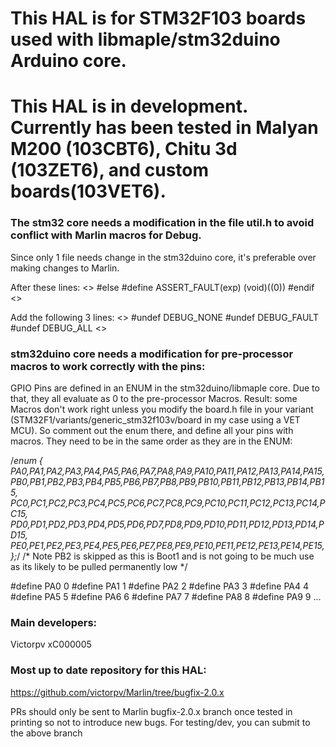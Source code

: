 # This HAL is for STM32F103 boards used with libmaple/stm32duino Arduino core.

# This HAL is in development. Currently has been tested in Malyan M200 (103CBT6), Chitu 3d (103ZET6), and custom boards(103VET6).

### The stm32 core needs a modification in the file util.h to avoid conflict with Marlin macros for Debug.
Since only 1 file needs change in the stm32duino core, it's preferable over making changes to Marlin.


After these lines:
<>
#else
#define ASSERT_FAULT(exp) (void)((0))
#endif
<>

Add the following 3 lines:
<>
#undef DEBUG_NONE
#undef DEBUG_FAULT
#undef DEBUG_ALL
<>

### stm32duino core needs a modification for pre-processor macros to work correctly with the pins:
GPIO Pins are defined in an ENUM in the stm32duino/libmaple core.
Due to that, they all evaluate as 0 to the pre-processor Macros. Result: some Macros don't work right unless you modify the board.h file in your variant (STM32F1/variants/generic_stm32f103v/board in my case using a VET MCU).
So comment out the enum there, and define all your pins with macros. They need to be in the same order as they are in the ENUM:

/*enum {
PA0,PA1,PA2,PA3,PA4,PA5,PA6,PA7,PA8,PA9,PA10,PA11,PA12,PA13,PA14,PA15,
PB0,PB1,PB2,PB3,PB4,PB5,PB6,PB7,PB8,PB9,PB10,PB11,PB12,PB13,PB14,PB15,
PC0,PC1,PC2,PC3,PC4,PC5,PC6,PC7,PC8,PC9,PC10,PC11,PC12,PC13,PC14,PC15,
PD0,PD1,PD2,PD3,PD4,PD5,PD6,PD7,PD8,PD9,PD10,PD11,PD12,PD13,PD14,PD15,
PE0,PE1,PE2,PE3,PE4,PE5,PE6,PE7,PE8,PE9,PE10,PE11,PE12,PE13,PE14,PE15,
};*/
/* Note PB2 is skipped as this is Boot1 and is not going to be much use as its likely to be pulled permanently low */

#define PA0	0
#define PA1	1
#define PA2	2
#define PA3	3
#define PA4	4
#define PA5	5
#define PA6	6
#define PA7	7
#define PA8	8
#define PA9	9
...


### Main developers:
Victorpv
xC000005


### Most up to date repository for this HAL:
https://github.com/victorpv/Marlin/tree/bugfix-2.0.x

PRs should only be sent to Marlin bugfix-2.0.x branch once tested in printing so not to introduce new bugs.
For testing/dev, you can submit to the above branch


